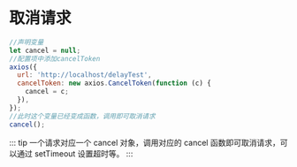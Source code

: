 # 取消请求

```js
//声明变量
let cancel = null;
//配置项中添加cancelToken
axios({
  url: 'http://localhost/delayTest',
  cancelToken: new axios.CancelToken(function (c) {
    cancel = c;
  }),
});
//此时这个变量已经变成函数，调用即可取消请求
cancel();
```

::: tip
一个请求对应一个 cancel 对象，调用对应的 cancel 函数即可取消请求，可以通过 setTimeout 设置超时等。
:::
